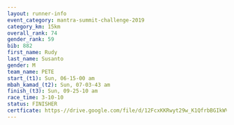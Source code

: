 ```yaml
---
layout: runner-info 
event_category: mantra-summit-challenge-2019 
category_km: 15km 
overall_rank: 74
gender_rank: 59
bib: 882
first_name: Rudy
last_name: Susanto
gender: M
team_name: PETE
start_(t1): Sun, 06-15-00 am
mbah_kamad_(t2): Sun, 07-03-43 am
finish_(t3): Sun, 09-25-10 am
race_time: 3-10-10
status: FINISHER
certficate: https-//drive.google.com/file/d/12FcxKKRwyt29w_K1QfrbBGIkWVP9mxlE/view?usp=sharing
---
```

